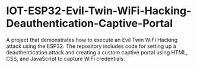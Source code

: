 # IOT-ESP32-Evil-Twin-WiFi-Hacking-Deauthentication-Captive-Portal
A project that demonstrates how to execute an Evil Twin WiFi Hacking attack using the ESP32. The repository includes code for setting up a deauthentication attack and creating a custom captive portal using HTML, CSS, and JavaScript to capture WiFi credentials.
